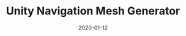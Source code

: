 ---
layout: inner
position: right
title: 'Unity Navigation Mesh Generator'
date: 2020-01-12
categories: posts
tags: Unity AI Triangulation Mesh Decomposition 2D  
team_size: 1
roles: Programmer
contribution_url: 'nAn'
contribution:
 - Paper development
 - Adjacency list system
 - 2D map to complex polygons conversion
 - Wrapping LibTessDotNet into the project

featured_video: 'https://www.youtube.com/embed/3RsG3ES6osA'
project_link: 'https://github.com/DidacRomero/Navigation-Mesh-Generator'
button_icon: 'flask'
button_text: 'Visit Project'
lead_text: 'Monke Drummer is a reverse rhythm game in which you control the music as you jam along the way! This is a project I made because I was curious about FMOD and MIDI input.'
---